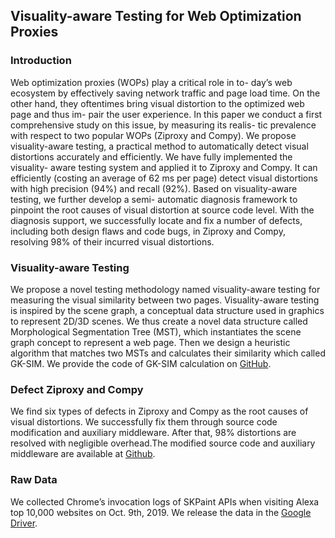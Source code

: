 ## Visuality-aware Testing for Web Optimization Proxies

### Introduction

Web optimization proxies (WOPs) play a critical role in to- day’s web ecosystem by effectively saving network traffic and page load time. On the other hand, they oftentimes bring visual distortion to the optimized web page and thus im- pair the user experience. In this paper we conduct a first comprehensive study on this issue, by measuring its realis- tic prevalence with respect to two popular WOPs (Ziproxy and Compy). We propose visuality-aware testing, a practical method to automatically detect visual distortions accurately and efficiently. We have fully implemented the visuality- aware testing system and applied it to Ziproxy and Compy. It can efficiently (costing an average of 62 ms per page) detect visual distortions with high precision (94%) and recall (92%). Based on visuality-aware testing, we further develop a semi- automatic diagnosis framework to pinpoint the root causes of visual distortion at source code level. With the diagnosis support, we successfully locate and fix a number of defects, including both design flaws and code bugs, in Ziproxy and Compy, resolving 98% of their incurred visual distortions.

### Visuality-aware Testing
We propose a novel testing methodology named visuality-aware testing for measuring the visual similarity between two pages. Visuality-aware testing is inspired by the scene graph, a conceptual data structure used in graphics to represent 2D/3D scenes. We thus create a novel data structure called Morphological Segmentation Tree (MST), which instantiates the scene graph concept to represent a web page. Then we design a heuristic algorithm that matches two MSTs and calculates their similarity which called GK-SIM. We provide the code of GK-SIM calculation on [GitHub]().

### Defect Ziproxy and Compy
We find six types of defects in Ziproxy and Compy as the root causes of visual distortions. We successfully fix them through source code modification and auxiliary middleware. After that, 98% distortions are resolved with negligible overhead.The modified source code and auxiliary middleware are available at [Github]().

### Raw Data
We collected Chrome’s invocation logs of SKPaint APIs when visiting Alexa top 10,000 websites on Oct. 9th, 2019. We release the data in the [Google Driver](). 
